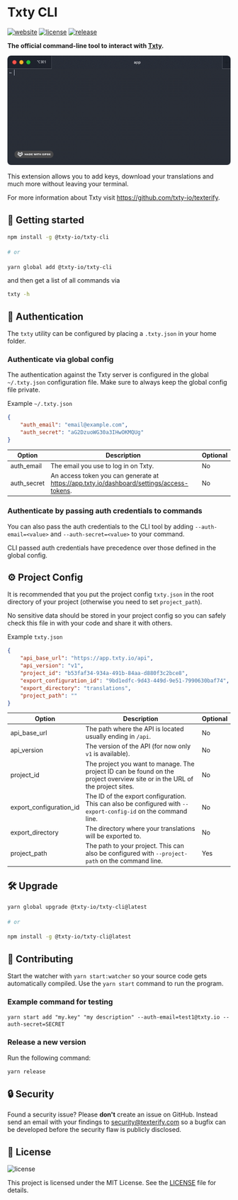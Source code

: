 # Txty CLI

[![website](https://img.shields.io/badge/website-texterify.com-blue.svg?style=flat-square)](https://texterify.com)
[![license](https://img.shields.io/github/license/txty-io/txty-cli?style=flat-square)](https://github.com/txty-io/txty-cli/blob/master/LICENSE)
[![release](https://img.shields.io/github/package-json/v/txty-io/txty-cli?style=flat-square)](https://www.npmjs.com/package/@txty-io/txty-cli)


**The official command-line tool to interact with [Txty](https://texterify.com).**

<p align="center">
    <img src="https://github.com/txty-io/txty-cli/blob/c35ac6636be1115c58012232fd7444f9718cdb9b/preview.gif" />
</p>

This extension allows you to add keys, download your translations and much more without leaving your terminal.

For more information about Txty visit https://github.com/txty-io/texterify.

<h2 id="getting-started">🚀 Getting started</h2>

```sh
npm install -g @txty-io/txty-cli

# or

yarn global add @txty-io/txty-cli
```

and then get a list of all commands via

```sh
txty -h
```

<h2 id="authentication">🔑 Authentication</h2>

The `txty` utility can be configured by placing a `.txty.json` in your home folder.

### Authenticate via global config

The authentication against the Txty server is configured in the global `~/.txty.json` configuration file. Make sure to always keep the global config file private.

Example `~/.txty.json`

```json
{
    "auth_email": "email@example.com",
    "auth_secret": "aG2DzuoWG30a3IHwOKMQUg"
}
```

| Option      | Description                                                                                     | Optional |
| ----------- | ----------------------------------------------------------------------------------------------- | -------- |
| auth_email  | The email you use to log in on Txty.                                                       | No       |
| auth_secret | An access token you can generate at https://app.txty.io/dashboard/settings/access-tokens. | No       |

### Authenticate by passing auth credentials to commands

You can also pass the auth credentials to the CLI tool by adding `--auth-email=<value>` and `--auth-secret=<value>` to your command.

CLI passed auth credentials have precedence over those defined in the global config.

<h2 id="project-config">⚙️ Project Config</h2>

It is recommended that you put the project config `txty.json` in the root directory of your project (otherwise you need to set `project_path`).

No sensitive data should be stored in your project config so you can safely check this file in with your code and share it with others.

Example `txty.json`

```json
{
    "api_base_url": "https://app.txty.io/api",
    "api_version": "v1",
    "project_id": "b53faf34-934a-491b-84aa-d880f3c2bce8",
    "export_configuration_id": "9bd1edfc-9d43-449d-9e51-7990630baf74",
    "export_directory": "translations",
    "project_path": ""
}
```

| Option                  | Description                                                                                                                  | Optional |
| ----------------------- | ---------------------------------------------------------------------------------------------------------------------------- | -------- |
| api_base_url            | The path where the API is located usually ending in `/api`.                                                                  | No       |
| api_version             | The version of the API (for now only `v1` is available).                                                                     | No       |
| project_id              | The project you want to manage. The project ID can be found on the project overview site or in the URL of the project sites. | No       |
| export_configuration_id | The ID of the export configuration. This can also be configured with `--export-config-id` on the command line.               | No       |
| export_directory        | The directory where your translations will be exported to.                                                                   | No       |
| project_path            | The path to your project. This can also be configured with `--project-path` on the command line.                             | Yes      |

<h2 id="upgrade">🛠️ Upgrade</h2>

```sh
yarn global upgrade @txty-io/txty-cli@latest

# or

npm install -g @txty-io/txty-cli@latest
```

<h2 id="contributing">🤝 Contributing</h2>

Start the watcher with `yarn start:watcher` so your source code gets automatically compiled.
Use the `yarn start` command to run the program.

### Example command for testing

```
yarn start add "my.key" "my description" --auth-email=test1@txty.io --auth-secret=SECRET
```

### Release a new version

Run the following command:

```
yarn release
```

<h2 id="security">🔒 Security</h2>

Found a security issue? Please **don't** create an issue on GitHub. Instead send an email with your findings to [security@texterify.com](mailto:security@texterify.com) so a bugfix can be developed before the security flaw is publicly disclosed.

<h2 id="license">📝 License</h2>

![license](https://img.shields.io/github/license/txty-io/txty-cli?style=flat-square)

This project is licensed under the MIT License. See the [LICENSE](LICENSE) file for details.
